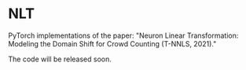 # NLT
PyTorch implementations of the paper: "Neuron Linear Transformation: Modeling the Domain Shift for Crowd Counting (T-NNLS, 2021)."  

The code will be released soon.
